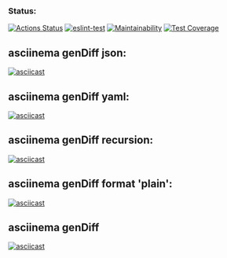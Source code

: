 ### Status:
[![Actions Status](https://github.com/PVArech/backend-project-lvl2/workflows/hexlet-check/badge.svg)](https://github.com/PVArech/backend-project-lvl2/actions)
[![eslint-test](https://github.com/PVArech/backend-project-lvl2/actions/workflows/main.yml/badge.svg)](https://github.com/PVArech/backend-project-lvl2/actions/workflows/main.yml)
[![Maintainability](https://api.codeclimate.com/v1/badges/15b8f90bd8b1e1590719/maintainability)](https://codeclimate.com/github/PVArech/backend-project-lvl2/maintainability)
[![Test Coverage](https://api.codeclimate.com/v1/badges/15b8f90bd8b1e1590719/test_coverage)](https://codeclimate.com/github/PVArech/backend-project-lvl2/test_coverage)


## asciinema genDiff json:
[![asciicast](https://asciinema.org/a/1dxNCVfvfLzAnbiqvlUKAtElh.svg)](https://asciinema.org/a/1dxNCVfvfLzAnbiqvlUKAtElh)

## asciinema genDiff yaml:
[![asciicast](https://asciinema.org/a/5pEOWUchz0RHAqUneKH3DjZFW.svg)](https://asciinema.org/a/5pEOWUchz0RHAqUneKH3DjZFW)

## asciinema genDiff recursion:
[![asciicast](https://asciinema.org/a/VSbv5P70uosjCqEODh30TCro7.svg)](https://asciinema.org/a/VSbv5P70uosjCqEODh30TCro7)

## asciinema genDiff format 'plain':
[![asciicast](https://asciinema.org/a/oPWQJwm9PcRgpsGiMgQn4GHjL.svg)](https://asciinema.org/a/oPWQJwm9PcRgpsGiMgQn4GHjL)

## asciinema genDiff
[![asciicast](https://asciinema.org/a/h64qztzoZoywJD9e0VIFVzUEY.svg)](https://asciinema.org/a/h64qztzoZoywJD9e0VIFVzUEY)
